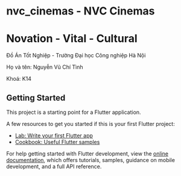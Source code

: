 # nvc_cinemas - NVC Cinemas
# Novation - Vital - Cultural

Đồ Án Tốt Nghiệp - Trường Đại học Công nghiệp Hà Nội

Họ và tên: Nguyễn Vũ Chí Tình

Khoá: K14

## Getting Started

This project is a starting point for a Flutter application.

A few resources to get you started if this is your first Flutter project:

- [Lab: Write your first Flutter app](https://docs.flutter.dev/get-started/codelab)
- [Cookbook: Useful Flutter samples](https://docs.flutter.dev/cookbook)

For help getting started with Flutter development, view the
[online documentation](https://docs.flutter.dev/), which offers tutorials,
samples, guidance on mobile development, and a full API reference.

